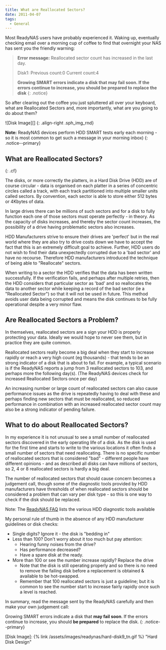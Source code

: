 ```yaml
---
title: What are Reallocated Sectors?
date: 2011-04-07
tags:
  - General
---
```


Most ReadyNAS users have probably experienced it. Waking up, eventually checking email over a morning cup of coffee to find that overnight your NAS has sent you the friendly warning:

> **Error message:** Reallocated sector count has increased in the last day.
>
> Disk1: Previous count:0 Current count:4<br />
>
> **Growing SMART errors indicate a disk that may fail soon. If the errors continue to increase, you should be prepared to replace the disk**
{: .notice}

So after clearing out the coffee you just spluttered all over your keyboard,  what are Reallocated Sectors and, more importantly, what are you going to do about them?

![Disk Image][]
{: .align-right .sph_img_rnd}

**Note:** ReadyNAS devices perform HDD SMART tests early each morning - so it is most common to get such a message in your morning inbox)
{: .notice--primary}

## What are Reallocated Sectors?
{: .cf}

The disks, or more correctly the platters, in a Hard Disk Drive (HDD) are of course circular - data is organised on each platter in a series of concentric circles called a track, with each track partitioned into multiple smaller units called sectors. By convention, each sector is able to store either 512 bytes or 4Kbytes of data.

In large drives there can be millions of such sectors and for a disk to fully function each one of those sectors must operate perfectly - in theory. As the capacity of disks increases, and thereby the sector count increases, the possibility of a drive having problematic sectors also increases.

HDD Manufacturers strive to ensure their drives are 'perfect' but in the real world where they are also try to drive costs down we have to accept the fact that this is an extremely difficult goal to achieve. Further, HDD users do not wish to find their data unexpectedly corrupted due to a 'bad sector' and have no recourse. Therefore HDD manufacturers introduced the technique of being able to "Reallocate" sectors.

When writing to a sector the HDD verifies that the data has been written successfully. If the verification fails, and perhaps after multiple retries, then the HDD considers that particular sector as 'bad' and so reallocates the data to another sector while keeping a record of the bad sector (ie a "Reallocated Sector") so that it will not be used in future. This method avoids user data being corrupted and means the disk continues to be fully operational despite a very minor flaw.

## Are Reallocated Sectors a Problem?

In themselves, reallocated sectors are a sign your HDD is properly protecting your data. Ideally we would hope to never see them, but in practice they are quite common.

Reallocated sectors really become a big deal when they start to increase rapidly or reach a very high count (eg thousands) - that tends to be an strong indicator of a disk that is about to fail. For example, a typical scenario is if the ReadyNAS reports a jump from 3 reallocated sectors to 103, and perhaps more the following day(s). (The ReadyNAS devices check for increased Reallocated Sectors once per day)

An increasing number or large count of reallocated sectors can also cause performance issues as the drive is repeatedly having to deal with these and perhaps finding new sectors that must be reallocated, so reduced performance in combination with an increased reallocated sector count may also be a strong indicator of pending failure.

## What to do about Reallocated Sectors?

In my experience it is not unusual to see a small number of reallocated sectors discovered in the early operating life of a disk. As the disk is used for the first time and starts to write to the various locations it often finds a small number of sectors that need reallocating. There is no specific number of reallocated sectors that is considered "bad" - different people have different opinions - and as described all disks can have millions of sectors, so 2, 4 or 8 reallocated sectors is hardly a big deal.

The number of reallocated sectors that should cause concern becomes a judgement call, though some of the diagnostic tools provided by HDD manufacturers have thresholds of when reallocated sectors should be considered a problem that can vary per disk type - so this is one way to check if the disk should be replaced.

Note: The [ReadyNAS FAQ](https://www.readynas.com/forum/faq.php#How_can_I_verify_that_my_disk_is_bad%3F) lists the various HDD diagnostic tools available

My personal rule of thumb in the absence of any HDD manufacturer guidelines or disk checks:

* Single digits? Ignore it - the disk is "bedding in"
* Less than 100? Don't worry about it too much but pay attention:
  * Hearing funny noises from the drive?
  * Has performance decreased?
  * Have a spare disk at the ready.
* More than 100 or see the number increase rapidly? Replace the drive
  * Note that the disk is still operating properly and so there is no need to remove the failing disk before a replacement is obtained & available to be hot-swapped.
  * Remember that 100 reallocated sectors is just a guideline; but it is common to see the number start to increase fairly rapidly once such a level is reached.

In summary, read the message sent by the ReadyNAS carefully and then make your own judgement call:

Growing SMART errors indicate a disk that **may fail soon**. If the errors continue to increase, you should **be prepared** to replace the disk.
{: .notice--primary}

[Disk Image]: {% link /assets/images/readynas/hard-disk9_tn.gif %} "Hard Disk Design"
